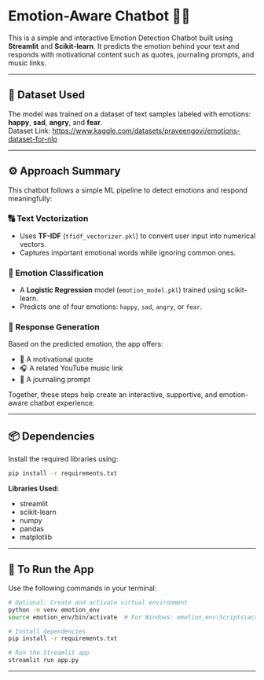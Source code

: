 
# Emotion-Aware Chatbot 🤖💬

This is a simple and interactive Emotion Detection Chatbot built using **Streamlit** and **Scikit-learn**. It predicts the emotion behind your text and responds with motivational content such as quotes, journaling prompts, and music links.

---

## 📂 Dataset Used

The model was trained on a dataset of text samples labeled with emotions:  
**happy**, **sad**, **angry**, and **fear**.  
Dataset Link: https://www.kaggle.com/datasets/praveengovi/emotions-dataset-for-nlp

---

## ⚙️ Approach Summary

This chatbot follows a simple ML pipeline to detect emotions and respond meaningfully:

### 🔠 Text Vectorization
- Uses **TF-IDF** (`tfidf_vectorizer.pkl`) to convert user input into numerical vectors.
- Captures important emotional words while ignoring common ones.

### 🧠 Emotion Classification
- A **Logistic Regression** model (`emotion_model.pkl`) trained using scikit-learn.
- Predicts one of four emotions: `happy`, `sad`, `angry`, or `fear`.

### 🎁 Response Generation
Based on the predicted emotion, the app offers:
- 📜 A motivational quote
- 🎧 A related YouTube music link
- 📝 A journaling prompt

Together, these steps help create an interactive, supportive, and emotion-aware chatbot experience.




---

## 📦 Dependencies

Install the required libraries using:

```bash
pip install -r requirements.txt
```

**Libraries Used:**
- streamlit  
- scikit-learn  
- numpy  
- pandas  
- matplotlib  

---

## 🚀 To Run the App

Use the following commands in your terminal:

```bash
# Optional: Create and activate virtual environment
python -m venv emotion_env
source emotion_env/bin/activate  # For Windows: emotion_env\Scripts\activate

# Install dependencies
pip install -r requirements.txt

# Run the Streamlit app
streamlit run app.py
```

---

